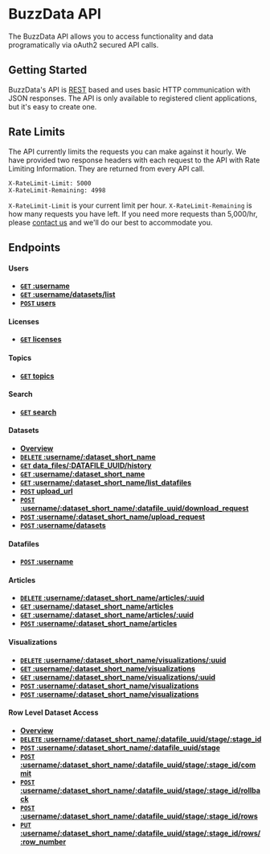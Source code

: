 BuzzData API
============

The BuzzData API allows you to access functionality and data programatically via oAuth2 secured API calls. 

## Getting Started

BuzzData's API is [REST](http://en.wikipedia.org/wiki/Representational_State_Transfer) based and uses basic HTTP communication with JSON responses. The API is only available to registered client applications, but it's easy to create one. 

## Rate Limits

The API currently limits the requests you can make against it hourly. We have provided two response headers with each request to the API with Rate Limiting Information. They are returned from every API call.

    X-RateLimit-Limit: 5000
    X-RateLimit-Remaining: 4998

`X-RateLimit-Limit` is your current limit per hour. `X-RateLimit-Remaining` is how many requests you have left. If you need more requests than 5,000/hr, please [contact us](mailto:support@buzzdata.com) and we'll do our best to accommodate you.

## Endpoints

#### Users

- **[<code>GET</code> :username](https://github.com/buzzdata/api-docs/blob/master/endpoints/users/GET_username.md)**
- **[<code>GET</code> :username/datasets/list](https://github.com/buzzdata/api-docs/blob/master/endpoints/users/GET_username_datasets_list.md)**
- **[<code>POST</code> users](https://github.com/buzzdata/api-docs/blob/master/endpoints/users/POST_users.md)**

#### Licenses

- **[<code>GET</code> licenses](https://github.com/buzzdata/api-docs/blob/master/endpoints/licenses/GET_licenses.md)**

#### Topics

- **[<code>GET</code> topics](https://github.com/buzzdata/api-docs/blob/master/endpoints/topics/GET_topics.md)**

#### Search

- **[<code>GET</code> search](https://github.com/buzzdata/api-docs/blob/master/endpoints/search/GET_search.md)**

#### Datasets

- **[Overview](https://github.com/buzzdata/api-docs/blob/master/endpoints/datasets/overview.md)**
- **[<code>DELETE</code> :username/:dataset_short_name](https://github.com/buzzdata/api-docs/blob/master/endpoints/datasets/DELETE_username_dataset_shortname.md)**
- **[<code>GET</code> data_files/:DATAFILE_UUID/history](https://github.com/buzzdata/api-docs/blob/master/endpoints/datasets/GET_data_files_datafile_uuid_history.md)**
- **[<code>GET</code> :username/:dataset_short_name](https://github.com/buzzdata/api-docs/blob/master/endpoints/datasets/GET_username_dataset_short_name.md)**
- **[<code>GET</code> :username/:dataset_short_name/list_datafiles](https://github.com/buzzdata/api-docs/blob/master/endpoints/datasets/GET_username_dataset_short_name_list_datafiles.md)**
- **[<code>POST</code> upload_url](https://github.com/buzzdata/api-docs/blob/master/endpoints/datasets/POST_upload_datafile_with_upload_code.md)**
- **[<code>POST</code> :username/:dataset_short_name/:datafile_uuid/download_request](https://github.com/buzzdata/api-docs/blob/master/endpoints/datasets/POST_dataset_short_name_datafile_uuid_download_request.md)**
- **[<code>POST</code> :username/:dataset_short_name/upload_request](https://github.com/buzzdata/api-docs/blob/master/endpoints/datasets/POST_dataset_short_name_upload_request.md)**
- **[<code>POST</code> :username/datasets](https://github.com/buzzdata/api-docs/blob/master/endpoints/datasets/POST_username_datasets.md)**

#### Datafiles

- **[<code>POST</code> :username](https://github.com/buzzdata/api-docs/blob/master/endpoints/datafiles/POST_username_dataset_short_name_create_datafile.md)**

#### Articles

- **[<code>DELETE</code> :username/:dataset_short_name/articles/:uuid](https://github.com/buzzdata/api-docs/blob/master/endpoints/articles/DELETE_username_dataset_articles_uuid.md)**
- **[<code>GET</code> :username/:dataset_short_name/articles](https://github.com/buzzdata/api-docs/blob/master/endpoints/articles/GET_username_dataset_articles.md)**
- **[<code>GET</code> :username/:dataset_short_name/articles/:uuid](https://github.com/buzzdata/api-docs/blob/master/endpoints/articles/GET_username_dataset_articles_uuid.md)**
- **[<code>POST</code> :username/:dataset_short_name/articles](https://github.com/buzzdata/api-docs/blob/master/endpoints/articles/POST_username_dataset_articles_url.md)**

#### Visualizations

- **[<code>DELETE</code> :username/:dataset_short_name/visualizations/:uuid](https://github.com/buzzdata/api-docs/blob/master/endpoints/visualizations/DELETE_username_dataset_visualization_uuid.md)**
- **[<code>GET</code> :username/:dataset_short_name/visualizations](https://github.com/buzzdata/api-docs/blob/master/endpoints/visualizations/GET_username_dataset_visualizations.md)**
- **[<code>GET</code> :username/:dataset_short_name/visualizations/:uuid](https://github.com/buzzdata/api-docs/blob/master/endpoints/visualizations/GET_username_dataset_visualizations_uuid.md)**
- **[<code>POST</code> :username/:dataset_short_name/visualizations](https://github.com/buzzdata/api-docs/blob/master/endpoints/visualizations/POST_username_dataset_visualizations_url.md)**
- **[<code>POST</code> :username/:dataset_short_name/visualizations](https://github.com/buzzdata/api-docs/blob/master/endpoints/visualizations/POST_username_dataset_visualizations_image.md)**

#### Row Level Dataset Access

- **[Overview](https://github.com/buzzdata/api-docs/blob/master/endpoints/row_level/overview.md)**
- **[<code>DELETE</code> :username/:dataset_short_name/:datafile_uuid/stage/:stage_id](https://github.com/buzzdata/api-docs/blob/master/endpoints/row_level/POST_username_dataset_short_name_datafile_uuid_stage_stage_id.md)**
- **[<code>POST</code> :username/:dataset_short_name/:datafile_uuid/stage](https://github.com/buzzdata/api-docs/blob/master/endpoints/row_level/POST_username_dataset_short_name_datafile_uuid_stage.md)**
- **[<code>POST</code> :username/:dataset_short_name/:datafile_uuid/stage/:stage_id/commit](https://github.com/buzzdata/api-docs/blob/master/endpoints/row_level/POST_username_dataset_short_name_datafile_uuid_stage_stage_id_commit.md)**
- **[<code>POST</code> :username/:dataset_short_name/:datafile_uuid/stage/:stage_id/rollback](https://github.com/buzzdata/api-docs/blob/master/endpoints/row_level/POST_username_dataset_short_name_datafile_uuid_stage_stage_id_rollback.md)**
- **[<code>POST</code> :username/:dataset_short_name/:datafile_uuid/stage/:stage_id/rows](https://github.com/buzzdata/api-docs/blob/master/endpoints/row_level/POST_username_dataset_short_name_datafile_uuid_stage_stage_id_rows.md)**
- **[<code>PUT</code> :username/:dataset_short_name/:datafile_uuid/stage/:stage_id/rows/:row_number](https://github.com/buzzdata/api-docs/blob/master/endpoints/row_level/PUT_username_dataset_short_name_datafile_uuid_stage_stage_id_rows_row_number.md)**


